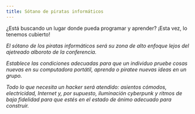 ```yaml
---
title: Sótano de piratas informáticos
---
```

¿Está buscando un lugar donde pueda programar y aprender? ¡Esta vez, lo tenemos cubierto!

*El sótano de los piratas informáticos será su zona de alto enfoque lejos del ajetreado alboroto de la conferencia.*

*Establece las condiciones adecuadas para que un individuo pruebe cosas nuevas en su computadora portátil, aprenda o piratee nuevas ideas en un grupo.*

*Todo lo que necesita un hacker será atendido: asientos cómodos, electricidad, Internet y, por supuesto, iluminación cyberpunk y ritmos de baja fidelidad para que estés en el estado de ánimo adecuado para construir.*